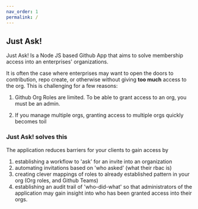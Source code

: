 ```yaml
---
nav_order: 1
permalink: /
---
```

## Just Ask!

Just Ask! Is a Node JS based Github App that aims to solve membership access into an enterprises' organizations. 

It is often the case where enterprises may want to open the doors to contribution, repo create, or otherwise without giving __too much__ access to the org. This is challenging for a few reasons:

1. Github Org Roles are limited. To be able to grant access to an org, you must be an admin. 

2. If you manage multiple orgs, granting access to multiple orgs quickly becomes toil

### Just Ask! solves this

The application reduces barriers for your clients to gain access by

1. establishing a workflow to 'ask' for an invite into an organization
2. automating invitations based on 'who asked' (what their rbac is)
3. creating clever mappings of roles to already established pattern in your org (Org roles, and Github Teams)
4. establishing an audit trail of 'who-did-what' so that administrators of the application may gain insight into who has been granted access into their orgs. 

